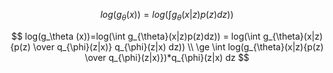 $$
log(g_\theta (x))=log(\int g_{\theta}(x|z)p(z)dz))
$$

$$
log(g_\theta (x))=log(\int g_{\theta}(x|z)p(z)dz)) = log(\int g_{\theta}(x|z){p(z) \over q_{\phi}(z|x)} q_{\phi}(z|x) dz)) \\
\ge \int log(g_{\theta}(x|z){p(z) \over q_{\phi}(z|x)})*q_{\phi}(z|x) dz
$$
<!--stackedit_data:
eyJoaXN0b3J5IjpbMTgzODcwMDI4Miw4NjA2OTA3MDIsLTk2MT
A1MzQzNV19
-->